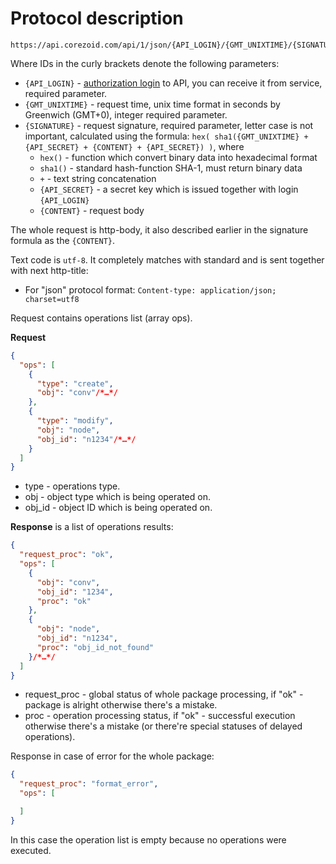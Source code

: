 # Protocol description

```http
https://api.corezoid.com/api/1/json/{API_LOGIN}/{GMT_UNIXTIME}/{SIGNATURE}
```

Where IDs in the curly brackets denote the following parameters:

*   `{API_LOGIN}` - [authorization login](https://doc.corezoid.com/en/interface/users_groups.html#api-keys) to API, you can receive it from service, required parameter.
*   `{GMT_UNIXTIME}` - request time, unix time format in seconds by Greenwich (GMT+0), integer required parameter.
*   `{SIGNATURE}` - request signature, required parameter, letter case is not important, calculated using the formula:
`hex( sha1({GMT_UNIXTIME} + {API_SECRET} + {CONTENT} + {API_SECRET}) )`, where
    *   `hex()` - function which convert binary data into hexadecimal format
    *   `sha1()` - standard hash-function SHA-1, must return binary data
    *   `+` -  text string concatenation
    *   `{API_SECRET}` - a secret key which is issued together with login `{API_LOGIN}`
    *   `{CONTENT}` - request body

The whole request is http-body, it also described earlier in the signature formula as the `{CONTENT}`. 

Text code is `utf-8`. It completely matches with standard and is sent together with next http-title:
*   For "json" protocol format:
`Content-type: application/json; charset=utf8`

Request contains operations list (array ops).

**Request**

```json
{
  "ops": [
    {
      "type": "create",
      "obj": "conv"/*…*/
    },
    {
      "type": "modify",
      "obj": "node",
      "obj_id": "n1234"/*…*/
    }
  ]
}
```

*   type - operations type.
*   obj - object type which is being operated on.
*   obj_id - object ID which is being operated on.

**Response** is a list of operations results:
```json
{
  "request_proc": "ok",
  "ops": [
    {
      "obj": "conv",
      "obj_id": "1234",
      "proc": "ok"
    },
    {
      "obj": "node",
      "obj_id": "n1234",
      "proc": "obj_id_not_found"
    }/*…*/
  ]
}
```
*   request_proc - global status of whole package processing, if "ok" - package is alright otherwise there's a mistake.
*   proc - operation processing status, if "ok" - successful execution otherwise there's a mistake (or there're special statuses of delayed operations).

Response in case of error for the whole package:
```json
{
  "request_proc": "format_error",
  "ops": [

  ]
}
```

In this case the operation list is empty because no operations were executed.
